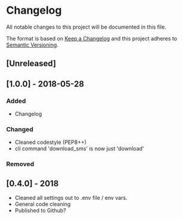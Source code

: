# Changelog
All notable changes to this project will be documented in this file.

The format is based on [Keep a Changelog](http://keepachangelog.com/en/1.0.0/)
and this project adheres to [Semantic Versioning](http://semver.org/spec/v2.0.0.html).

## [Unreleased]

## [1.0.0] - 2018-05-28

### Added
- Changelog

### Changed
- Cleaned codestyle (PEP8++)
- cli command 'download_sms' is now just 'download'

### Removed

## [0.4.0] - 2018
- Cleaned all settings out to .env file / env vars.
- General code cleaning
- Published to Github?
